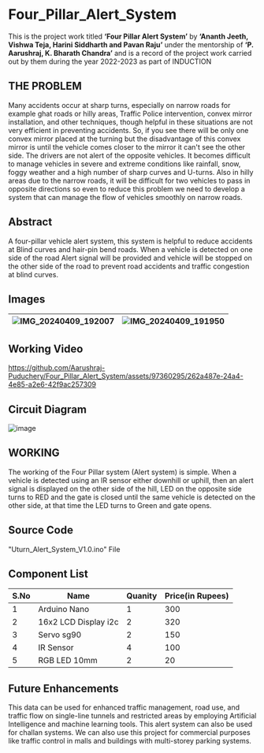 # Four_Pillar_Alert_System
This is the project work titled **‘Four Pillar Alert System’** by **‘Ananth Jeeth, Vishwa Teja, Harini Siddharth and Pavan Raju’** 
under the mentorship of **‘P. Aarushraj, K. Bharath Chandra’** and is a record of the project work carried out by them during the year 2022-2023 as part of INDUCTION

## THE PROBLEM
Many accidents occur at sharp turns, especially on narrow roads for example ghat roads or hilly areas, Traffic Police intervention, convex mirror installation, and other techniques, though helpful in these situations are not very efficient in preventing accidents. So, if you see there will be only one convex mirror placed at the turning but the disadvantage of this convex mirror is until the vehicle comes closer to the mirror it can't see the other side. The drivers are not alert of the opposite vehicles. It becomes difficult to manage vehicles in severe and extreme conditions like rainfall, snow, foggy weather and a high number of sharp curves and U-turns. 
Also in hilly areas due to the narrow roads, it will be difficult for two vehicles to pass in opposite directions so even to reduce this problem we need to develop a system that can manage the flow of vehicles smoothly on narrow roads.

## Abstract
A four-pillar vehicle alert system, this system is helpful to reduce accidents at Blind curves and hair-pin bend roads. When a vehicle is detected on one side of the road Alert signal will be provided and vehicle will be stopped on the other side of the road to prevent road accidents and traffic congestion at blind curves.

## Images
|![IMG_20240409_192007](https://github.com/Aarushraj-Puduchery/Four_Pillar_Alert_System/assets/97360295/c8dd3167-9321-4058-9c67-76fb0b5fa0aa)|![IMG_20240409_191950](https://github.com/Aarushraj-Puduchery/Four_Pillar_Alert_System/assets/97360295/73e99a6d-d858-4838-bb7e-2cccc9bf8d62)|
|---|---|

## Working Video
https://github.com/Aarushraj-Puduchery/Four_Pillar_Alert_System/assets/97360295/262a487e-24a4-4e85-a2e6-42f9ac257309

## Circuit Diagram
![image](https://github.com/Aarushraj-Puduchery/Four_Pillar_Alert_System/assets/97360295/8214fa3e-8ec0-47bb-af85-76024660dd54)

## WORKING
The working of the Four Pillar system (Alert system) is simple. When a vehicle is detected using an IR sensor either downhill or uphill, then an alert signal is displayed on the other side of the hill, LED on the opposite side turns to RED and the gate is closed until the same vehicle is detected on the other side, at that time the LED turns to Green and gate opens.

## Source Code
"Uturn_Alert_System_V1.0.ino" File

## Component List
|S.No|Name|Quanity|Price(in Rupees)|
|---|---|---|---|
|1|Arduino Nano|1|300|
|2|16x2 LCD Display i2c|2|320|
|3|Servo sg90|2|150|
|4|IR Sensor|4|100|
|5|RGB LED 10mm|2|20|

## Future Enhancements
This data can be used for enhanced traffic management, road use, and traffic flow on single-line tunnels and restricted areas by employing Artificial Intelligence and machine learning tools. This alert system can also be used for challan systems. We can also use this project for commercial purposes like traffic control in malls and buildings with multi-storey parking systems.


